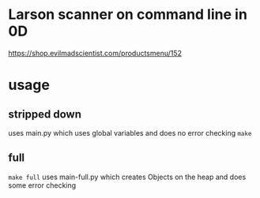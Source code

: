 # Larson scanner on command line in 0D
https://shop.evilmadscientist.com/productsmenu/152
# usage
## stripped down
uses main.py which uses global variables and does no error checking
`make`
## full
`make full`
uses main-full.py which creates Objects on the heap and does some error checking
